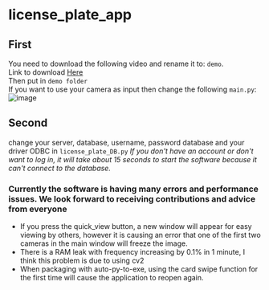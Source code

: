 # license_plate_app
## First
You need to download the following video and rename it to: `demo`.  
Link to download [Here](https://www.youtube.com/watch?v=o4bRh9zzJaU)  
Then put in `demo folder`  
If you want to use your camera as input then change the following `main.py`:  
![image](https://github.com/NguyenDucQuan12/license_plate_app/assets/68120446/b6b62f5a-7236-4b83-97e3-e5b40657c969)

## Second
change your server, database, username, password database and your driver ODBC in `license_plate_DB.py`
*If you don't have an account or don't want to log in, it will take about 15 seconds to start the software because it can't connect to the database.*

### Currently the software is having many errors and performance issues. We look forward to receiving contributions and advice from everyone
* If you press the quick_view button, a new window will appear for easy viewing by others, however it is causing an error that one of the first two cameras in the main window will freeze the image.
* There is a RAM leak with frequency increasing by 0.1% in 1 minute, I think this problem is due to using cv2
* When packaging with auto-py-to-exe, using the card swipe function for the first time will cause the application to reopen again.

